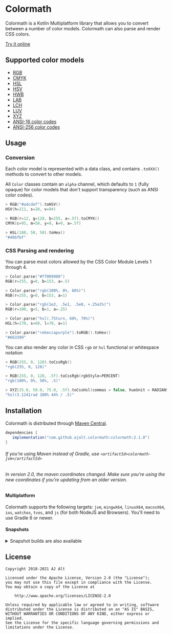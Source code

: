 # Colormath

Colormath is a Kotlin Multiplatform library that allows you to convert between a number of color
models. Colormath can also parse and render CSS colors.

[Try it online](https://ajalt.github.io/colormath/tryit/)

## Supported color models

* [RGB](https://ajalt.github.io/colormath/api/colormath/com.github.ajalt.colormath/-r-g-b/index.html)
* [CMYK](https://ajalt.github.io/colormath/api/colormath/com.github.ajalt.colormath/-c-m-y-k/index.html)
* [HSL](https://ajalt.github.io/colormath/api/colormath/com.github.ajalt.colormath/-h-s-l/index.html)
* [HSV](https://ajalt.github.io/colormath/api/colormath/com.github.ajalt.colormath/-h-s-v/index.html)
* [HWB](https://ajalt.github.io/colormath/api/colormath/com.github.ajalt.colormath/-h-w-b/index.html)
* [LAB](https://ajalt.github.io/colormath/api/colormath/com.github.ajalt.colormath/-l-a-b/index.html)
* [LCH](https://ajalt.github.io/colormath/api/colormath/com.github.ajalt.colormath/-l-c-h/index.html)
* [LUV](https://ajalt.github.io/colormath/api/colormath/com.github.ajalt.colormath/-l-u-v/index.html)
* [XYZ](https://ajalt.github.io/colormath/api/colormath/com.github.ajalt.colormath/-x-y-z/index.html)
* [ANSI-16 color codes](https://ajalt.github.io/colormath/api/colormath/com.github.ajalt.colormath/-ansi16/index.html)
* [ANSI-256 color codes](https://ajalt.github.io/colormath/api/colormath/com.github.ajalt.colormath/-ansi256/index.html)

## Usage

### Conversion

Each color model is represented with a data class, and contains `.toXXX()` methods to convert to
other models.

All `Color` classes contain an `alpha` channel, which defaults to `1` (fully opaque) for color models
that don't support transparency (such as ANSI color codes).

```kotlin
> RGB("#adcdef").toHSV()
HSV(h=211, s=28, v=94)

> RGB(r=12, g=128, b=255, a=.5f).toCMYK()
CMYK(c=95, m=50, y=0, k=0, a=.5f)

> HSL(180, 50, 50).toHex()
"#40bfbf"
```

### CSS Parsing and rendering

You can parse most colors allowed by the CSS Color Module Levels 1 through 4.

```kotlin
> Color.parse("#ff009980")
RGB(r=255, g=0, b=153, a=.5)

> Color.parse("rgb(100%, 0%, 60%)")
RGB(r=255, g=0, b=153, a=1)

> Color.parse("rgb(1e2, .5e1, .5e0, +.25e2%)")
RGB(r=100, g=5, b=1, a=.25)

> Color.parse("hsl(.75turn, 60%, 70%)")
HSL(h=270, s=60, l=70, a=1)

> Color.parse("rebeccapurple").toRGB().toHex()
"#663399"
```

You can also render any color in CSS `rgb` or `hsl` functional or whitespace notation

```kotlin
> RGB(255, 0, 128).toCssRgb()
"rgb(255, 0, 128)"

> RGB(255, 0, 128, .5f).toCssRgb(rgbStyle=PERCENT)
"rgb(100%, 0%, 50%, .5)"

> XYZ(25.0, 50.0, 75.0, .5f).toCssHsl(commas = false, hueUnit = RADIANS)
"hsl(3.1241rad 100% 44% / .5)"
``` 

## Installation

Colormath is distributed through [Maven Central](https://search.maven.org/artifact/com.github.ajalt.colormath/colormath/).

```groovy
dependencies {
   implementation("com.github.ajalt.colormath:colormath:2.1.0")
}
```

###### If you're using Maven instead of Gradle, use `<artifactId>colormath-jvm</artifactId>`

###### In version 2.0, the maven coordinates changed. Make sure you're using the new coordinates if you're updating from an older version.

#### Multiplatform

Colormath supports the following targets: `jvm`, `mingwX64`, `linuxX64`, `macosX64`, `ios`,
`watchos`, `tvos`, and `js` (for both NodeJS and Browsers). You'll need to use Gradle 6 or newer.

#### Snapshots

<details>
<summary>Snapshot builds are also available</summary>

<a href="https://oss.sonatype.org/content/repositories/snapshots/com/github/ajalt/colormath/colormath"><img src="https://img.shields.io/nexus/s/com.github.ajalt.colormath/colormath?color=blue&label=latest%20shapshot&server=https%3A%2F%2Foss.sonatype.org"/></a>

<p>
You'll need to add the Sonatype snapshots repository:

```kotlin
repositories {
    maven {
        url = uri("https://oss.sonatype.org/content/repositories/snapshots/")
    }
}
```
</p>
</details>


## License

    Copyright 2018-2021 AJ Alt

    Licensed under the Apache License, Version 2.0 (the "License");
    you may not use this file except in compliance with the License.
    You may obtain a copy of the License at

        http://www.apache.org/licenses/LICENSE-2.0

    Unless required by applicable law or agreed to in writing, software
    distributed under the License is distributed on an "AS IS" BASIS,
    WITHOUT WARRANTIES OR CONDITIONS OF ANY KIND, either express or implied.
    See the License for the specific language governing permissions and
    limitations under the License.
